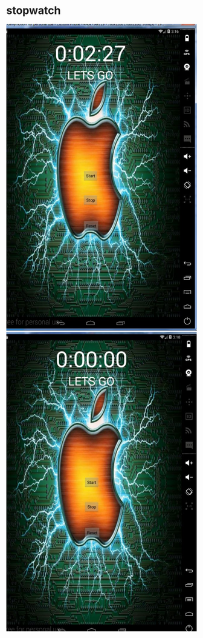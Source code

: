 # stopwatch
![Alt text](https://github.com/obama23/stopwatch/blob/master/screenshots/Capture.JPG)
![Alt text](https://github.com/obama23/stopwatch/blob/master/screenshots/another1.JPG)
